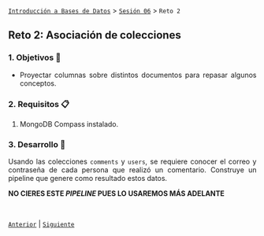 [`Introducción a Bases de Datos`](../../Readme.md) > [`Sesión 06`](../Readme.md) > `Reto 2`
	
## Reto 2: Asociación de colecciones

<div style="text-align: justify;">

### 1. Objetivos :dart: 

- Proyectar columnas sobre distintos documentos para repasar algunos conceptos.

### 2. Requisitos :clipboard:

1. MongoDB Compass instalado.

### 3. Desarrollo :rocket:

Usando las colecciones `comments` y `users`, se requiere conocer el correo y contraseña de cada persona que realizó un comentario. Construye un pipeline que genere como resultado estos datos.

**NO CIERES ESTE *PIPELINE* PUES LO USAREMOS MÁS ADELANTE**

<br/>

[`Anterior`](../Ejemplo-02/Readme.md) | [`Siguiente`](../Readme.md#generación-de-vistas)   

</div>
